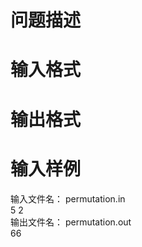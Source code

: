 

# 问题描述</b>



# 输入格式



# 输出格式



# 输入样例


<div>
输入文件名：<span> permutation.in</span> 
</div>
<div>
5 2
</div>
<div>
输出文件名：<span> <span>permutation.out</span></span> 
</div>
<div>
<span>66</span> 
</div>
